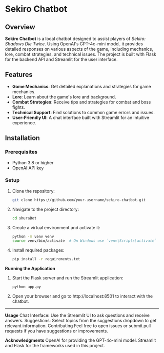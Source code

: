 # Sekiro Chatbot

## Overview

**Sekiro Chatbot** is a local chatbot designed to assist players of *Sekiro: Shadows Die Twice*. Using OpenAI's GPT-4o-mini model, it provides detailed responses on various aspects of the game, including mechanics, lore, combat strategies, and technical issues. The project is built with Flask for the backend API and Streamlit for the user interface.

## Features

- **Game Mechanics**: Get detailed explanations and strategies for game mechanics.
- **Lore**: Learn about the game's lore and background.
- **Combat Strategies**: Receive tips and strategies for combat and boss fights.
- **Technical Support**: Find solutions to common game errors and issues.
- **User-Friendly UI**: A chat interface built with Streamlit for an intuitive experience.

## Installation

### Prerequisites

- Python 3.8 or higher
- OpenAI API key

### Setup

1. Clone the repository:

   ```bash
   git clone https://github.com/your-username/sekiro-chatbot.git

2. Navigate to the project directory:

   ```bash
   cd shuraBot

3. Create a virtual environment and activate it:

   ```bash
   python -m venv venv
   source venv/bin/activate  # On Windows use `venv\Scripts\activate`

4. Install required packages:

   ```bash
   pip install -r requirements.txt

**Running the Application**
1. Start the Flask server and run the Streamlit application:

   ```bash
   python app.py

2. Open your browser and go to http://localhost:8501 to interact with the chatbot.

----------------------------------------------------------------------------------------

**Usage**
Chat Interface: Use the Streamlit UI to ask questions and receive answers.
Suggestions: Select topics from the suggestions dropdown to get relevant information.
Contributing
Feel free to open issues or submit pull requests if you have suggestions or improvements.


**Acknowledgments**
OpenAI for providing the GPT-4o-mini model.
Streamlit and Flask for the frameworks used in this project.
